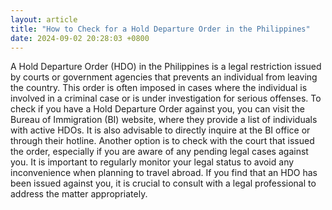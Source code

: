 ```yaml
---
layout: article
title: "How to Check for a Hold Departure Order in the Philippines"
date: 2024-09-02 20:28:03 +0800
---
```


<p>A Hold Departure Order (HDO) in the Philippines is a legal restriction issued by courts or government agencies that prevents an individual from leaving the country. This order is often imposed in cases where the individual is involved in a criminal case or is under investigation for serious offenses. To check if you have a Hold Departure Order against you, you can visit the Bureau of Immigration (BI) website, where they provide a list of individuals with active HDOs. It is also advisable to directly inquire at the BI office or through their hotline. Another option is to check with the court that issued the order, especially if you are aware of any pending legal cases against you. It is important to regularly monitor your legal status to avoid any inconvenience when planning to travel abroad. If you find that an HDO has been issued against you, it is crucial to consult with a legal professional to address the matter appropriately.</p>